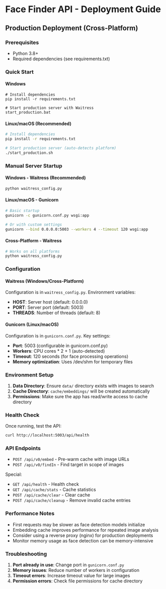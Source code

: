 # Face Finder API - Deployment Guide

## Production Deployment (Cross-Platform)

### Prerequisites

- Python 3.8+
- Required dependencies (see requirements.txt)

### Quick Start

#### Windows

```batch
# Install dependencies
pip install -r requirements.txt

# Start production server with Waitress
start_production.bat
```

#### Linux/macOS (Recommended)

```bash
# Install dependencies
pip install -r requirements.txt

# Start production server (auto-detects platform)
./start_production.sh
```

### Manual Server Startup

#### Windows - Waitress (Recommended)

```bash
python waitress_config.py
```

#### Linux/macOS - Gunicorn

```bash
# Basic startup
gunicorn -c gunicorn.conf.py wsgi:app

# Or with custom settings
gunicorn --bind 0.0.0.0:5003 --workers 4 --timeout 120 wsgi:app
```

#### Cross-Platform - Waitress

```bash
# Works on all platforms
python waitress_config.py
```

### Configuration

#### Waitress (Windows/Cross-Platform)

Configuration is in `waitress_config.py`. Environment variables:

- **HOST**: Server host (default: 0.0.0.0)
- **PORT**: Server port (default: 5003)
- **THREADS**: Number of threads (default: 8)

#### Gunicorn (Linux/macOS)

Configuration is in `gunicorn.conf.py`. Key settings:

- **Port**: 5003 (configurable in gunicorn.conf.py)
- **Workers**: CPU cores \* 2 + 1 (auto-detected)
- **Timeout**: 120 seconds (for face processing operations)
- **Memory optimization**: Uses /dev/shm for temporary files

### Environment Setup

1. **Data Directory**: Ensure `data/` directory exists with images to search
2. **Cache Directory**: `cache/embeddings/` will be created automatically
3. **Permissions**: Make sure the app has read/write access to cache directory

### Health Check

Once running, test the API:

```bash
curl http://localhost:5003/api/health
```

### API Endpoints

- `POST /api/v0/embed` - Pre-warm cache with image URLs
- `POST /api/v0/findIn` - Find target in scope of images

Special:

- `GET /api/health` - Health check
- `GET /api/cache/stats` - Cache statistics
- `POST /api/cache/clear` - Clear cache
- `POST /api/cache/cleanup` - Remove invalid cache entries

### Performance Notes

- First requests may be slower as face detection models initialize
- Embedding cache improves performance for repeated image analysis
- Consider using a reverse proxy (nginx) for production deployments
- Monitor memory usage as face detection can be memory-intensive

### Troubleshooting

1. **Port already in use**: Change port in `gunicorn.conf.py`
2. **Memory issues**: Reduce number of workers in configuration
3. **Timeout errors**: Increase timeout value for large images
4. **Permission errors**: Check file permissions for cache directory
